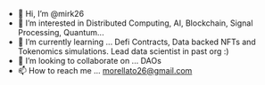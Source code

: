 - 👋 Hi, I’m @mirk26
- 👀 I’m interested in Distributed Computing, AI, Blockchain, Signal Processing, Quantum...
- 🌱 I’m currently learning ... Defi Contracts, Data backed NFTs and Tokenomics simulations. Lead data scientist in past org :) 
- 💞️ I’m looking to collaborate on ... DAOs 
- 📫 How to reach me ... morellato26@gmail.com

<!---
mirk26/mirk26 is a ✨ special ✨ repository because its `README.md` (this file) appears on your GitHub profile.
You can click the Preview link to take a look at your changes.
--->
